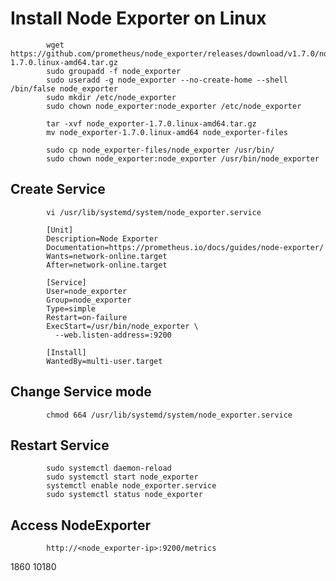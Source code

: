 # Install Node Exporter on Linux

			wget https://github.com/prometheus/node_exporter/releases/download/v1.7.0/node_exporter-1.7.0.linux-amd64.tar.gz
			sudo groupadd -f node_exporter
			sudo useradd -g node_exporter --no-create-home --shell /bin/false node_exporter
			sudo mkdir /etc/node_exporter
			sudo chown node_exporter:node_exporter /etc/node_exporter

			tar -xvf node_exporter-1.7.0.linux-amd64.tar.gz
			mv node_exporter-1.7.0.linux-amd64 node_exporter-files

			sudo cp node_exporter-files/node_exporter /usr/bin/
			sudo chown node_exporter:node_exporter /usr/bin/node_exporter

## Create Service

			vi /usr/lib/systemd/system/node_exporter.service

			[Unit]
			Description=Node Exporter
			Documentation=https://prometheus.io/docs/guides/node-exporter/
			Wants=network-online.target
			After=network-online.target

			[Service]
			User=node_exporter
			Group=node_exporter
			Type=simple
			Restart=on-failure
			ExecStart=/usr/bin/node_exporter \
			  --web.listen-address=:9200

			[Install]
			WantedBy=multi-user.target

## Change Service mode

			chmod 664 /usr/lib/systemd/system/node_exporter.service


## Restart Service

			sudo systemctl daemon-reload
			sudo systemctl start node_exporter
			systemctl enable node_exporter.service
			sudo systemctl status node_exporter

## Access NodeExporter 

			http://<node_exporter-ip>:9200/metrics



1860
10180